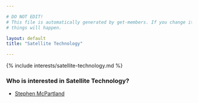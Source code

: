 ```yaml
---

# DO NOT EDIT!
# This file is automatically generated by get-members. If you change it, bad
# things will happen.

layout: default
title: "Satellite Technology"

---
```


{% include interests/satellite-technology.md %}

### Who is interested in Satellite Technology?


* [Stephen McPartland](/members/stephen-mcpartland.html)
